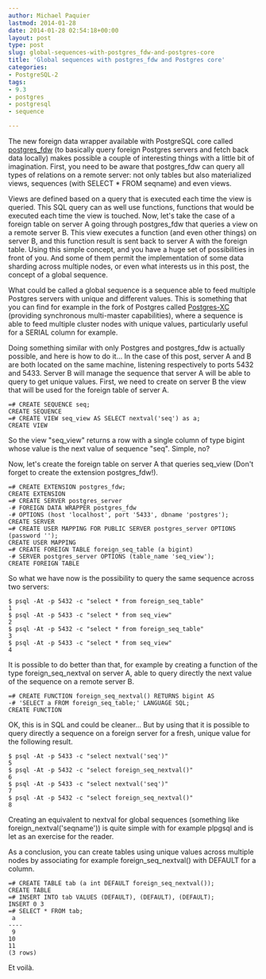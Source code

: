```yaml
---
author: Michael Paquier
lastmod: 2014-01-28
date: 2014-01-28 02:54:18+00:00
layout: post
type: post
slug: global-sequences-with-postgres_fdw-and-postgres-core
title: 'Global sequences with postgres_fdw and Postgres core'
categories:
- PostgreSQL-2
tags:
- 9.3
- postgres
- postgresql
- sequence

---
```

The new foreign data wrapper available with PostgreSQL core called
[postgres\_fdw](http://www.postgresql.org/docs/devel/static/postgres-fdw.html)
(to basically query foreign Postgres servers and fetch back data locally)
makes possible a couple of interesting things with a little bit of
imagination. First, you need to be aware that postgres\_fdw can query all
types of relations on a remote server: not only tables but also materialized
views, sequences (with SELECT * FROM seqname) and even views.

Views are defined based on a query that is executed each time the view is
queried. This SQL query can as well use functions, functions that would be
executed each time the view is touched. Now, let's take the case of a foreign
table on server A going through postgres\_fdw that queries a view on a remote
server B. This view executes a function (and even other things) on server B,
and this function result is sent back to server A with the foreign table.
Using this simple concept, and you have a huge set of possibilities in front
of you. And some of them permit the implementation of some data sharding
across multiple nodes, or even what interests us in this post, the concept
of a global sequence.

What could be called a global sequence is a sequence able to feed multiple
Postgres servers with unique and different values. This is something that
you can find for example in the fork of Postgres called
[Postgres-XC](https://sourceforge.net/apps/mediawiki/postgres-xc/index.php?title=Main_Page)
(providing synchronous multi-master capabilities), where a sequence is able
to feed multiple cluster nodes with unique values, particularly useful for
a SERIAL column for example.

Doing something similar with only Postgres and postgres\_fdw is actually
possible, and here is how to do it... In the case of this post, server A
and B are both located on the same machine, listening respectively to ports
5432 and 5433. Server B will manage the sequence that server A will be able
to query to get unique values. First, we need to create on server B the view
that will be used for the foreign table of server A.

    =# CREATE SEQUENCE seq;
    CREATE SEQUENCE
    =# CREATE VIEW seq_view AS SELECT nextval('seq') as a;
    CREATE VIEW

So the view "seq\_view" returns a row with a single column of type bigint
whose value is the next value of sequence "seq". Simple, no?

Now, let's create the foreign table on server A that queries seq\_view
(Don't forget to create the extension postgres\_fdw!).

    =# CREATE EXTENSION postgres_fdw;
    CREATE EXTENSION
    =# CREATE SERVER postgres_server
    -# FOREIGN DATA WRAPPER postgres_fdw
    -# OPTIONS (host 'localhost', port '5433', dbname 'postgres');
    CREATE SERVER
    =# CREATE USER MAPPING FOR PUBLIC SERVER postgres_server OPTIONS (password '');
    CREATE USER MAPPING
    =# CREATE FOREIGN TABLE foreign_seq_table (a bigint)
    -# SERVER postgres_server OPTIONS (table_name 'seq_view');
    CREATE FOREIGN TABLE

So what we have now is the possibility to query the same sequence across two
servers:

    $ psql -At -p 5432 -c "select * from foreign_seq_table"
    1
    $ psql -At -p 5433 -c "select * from seq_view"
    2
    $ psql -At -p 5432 -c "select * from foreign_seq_table"
    3
    $ psql -At -p 5433 -c "select * from seq_view"
    4

It is possible to do better than that, for example by creating a function of
the type foreign\_seq\_nextval on server A, able to query directly the next
value of the sequence on a remote server B.

    =# CREATE FUNCTION foreign_seq_nextval() RETURNS bigint AS
    -# 'SELECT a FROM foreign_seq_table;' LANGUAGE SQL;
    CREATE FUNCTION

OK, this is in SQL and could be cleaner... But by using that it is possible
to query directly a sequence on a foreign server for a fresh, unique value
for the following result.

    $ psql -At -p 5433 -c "select nextval('seq')"
    5
    $ psql -At -p 5432 -c "select foreign_seq_nextval()"
    6
    $ psql -At -p 5433 -c "select nextval('seq')"
    7
    $ psql -At -p 5432 -c "select foreign_seq_nextval()"
    8

Creating an equivalent to nextval for global sequences (something like
foreign\_nextval('seqname')) is quite simple with for example plpgsql and
is let as an exercise for the reader.

As a conclusion, you can create tables using unique values across multiple
nodes by associating for example foreign\_seq\_nextval() with DEFAULT for
a column.

    =# CREATE TABLE tab (a int DEFAULT foreign_seq_nextval());
    CREATE TABLE
    =# INSERT INTO tab VALUES (DEFAULT), (DEFAULT), (DEFAULT);
    INSERT 0 3
    =# SELECT * FROM tab;
     a
    ----
     9
    10
    11
    (3 rows)

Et voilà.
